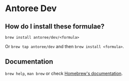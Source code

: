 # Antoree Dev

## How do I install these formulae?
`brew install antoree/dev/<formula>`

Or `brew tap antoree/dev` and then `brew install <formula>`.

## Documentation
`brew help`, `man brew` or check [Homebrew's documentation](https://docs.brew.sh).
